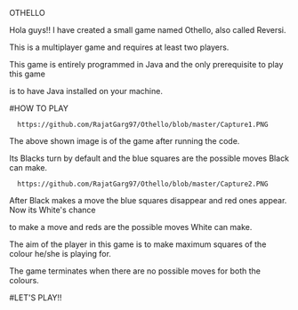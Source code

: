 OTHELLO

Hola guys!! I have created a small game named Othello, also called Reversi.

This is a multiplayer game and requires at least two players. 

This game is entirely programmed in Java and the only prerequisite to play this game

is to have Java installed on your machine.


#HOW TO PLAY


      https://github.com/RajatGarg97/Othello/blob/master/Capture1.PNG
  
The above shown image is of the game after running the code.

Its Blacks turn by default and the blue squares are the possible moves Black can make.


      https://github.com/RajatGarg97/Othello/blob/master/Capture2.PNG
    
After Black makes a move the blue squares disappear and red ones appear. Now its White's chance 

to make a move and reds are the possible moves White can make. 

The aim of the player in this game is to make maximum squares of the colour he/she is playing for.

The game terminates when there are no possible moves for both the colours.


#LET'S PLAY!!
